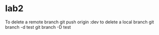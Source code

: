 # lab2
 To delete a remote branch  git push origin :dev
 to delete a local branch 
  git branch -d test
  git branch -D test
